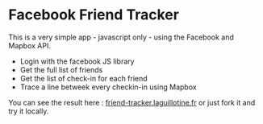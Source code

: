 # Facebook Friend Tracker

This is a very simple app - javascript only - using the Facebook and Mapbox API.

 * Login with the facebook JS library
 * Get the full list of friends
 * Get the list of check-in for each friend
 * Trace a line betweek every checkin-in using Mapbox

You can see the result here : [friend-tracker.laguillotine.fr](http://friend-tracker.laguillotine.fr/) or just fork it and try it locally.
